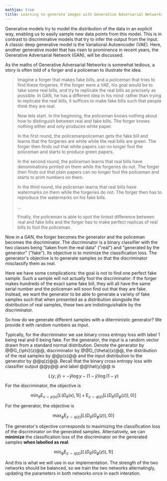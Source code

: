 ```yaml
---
mathjax: true
title: Learning to generate images with Generative Adversarial Networks
---
```

Generative models try to model the distribution of the data in an explicit way, enabling us to easily sample new data points from this model. This is in contrast to discriminative models that try to infer the output from the input. A classic deep generative model is the Variational Autoencoder (VAE). Here, another generative model that has risen to prominence in recent years, the Generative Adversarial Network (GAN), will be discussed.

As the maths of Generative Adversarial Networks is somewhat tedious, a story is often told of a forger and a policeman to illustrate the idea.

> Imagine a forger that makes fake bills, and a policeman that tries to find these forgeries. If the forger were a VAE, his goal would be to take some real bills, and try to replicate the real bills as precisely as possible. In GAN, he has a different idea in his mind: rather than trying to replicate the real bills, it suffices to make fake bills such that people *think* they are real.
> 
> Now lets start. In the beginning, the policeman knows nothing about how to distinguish between real and fake bills. The forger knows nothing either and only produces white paper.
> 
> In the first round, the policemanpoliceman gets the fake bill and learns that the forgeries are white while the real bills are green. The forger then finds out that white papers can no longer fool the policeman and starts to produce green papers.
>
> In the second round, the policeman learns that real bills have denominations printed on them while the forgeries do not. The forger then finds out that plain papers can no longer fool the policeman and starts to print numbers on them.
>
> In the third round, the policeman learns that real bills have watermarks on them while the forgeries do not. The forger then has to reproduce the watermarks on his fake bills.
>
> ...
>
> Finally, the policeman is able to spot the tiniest difference between real and fake bills and the forger has to make perfect replicas of real bills to fool the policeman.

Now in a GAN, the forger becomes the generator and the policeman becomes the discriminator. The discriminator is a binary classifier with the two classes being "taken from the real data" ("real") and "generated by the generator" ("fake"). Its objective is to minimize the classification loss. The generator's objective is to generate samples so that the discriminator misclassify them as real.

Here we have some complications: the goal is not to find one perfect fake sample. Such a sample will not actually fool the discriminator: if the forger makes hundreds of the exact same fake bill, they will all have the same serial number and the policeman will soon find out that they are fake. Instead, we want the generator to be able to generate a variety of fake samples such that when presented as a distribution alongside the distribution of real samples, these two are indistinguishable by the discriminator.

So how do we generate different samples with a diterministic generator? We provide it with random numbers as input.

Typically, for the discriminator we use binary cross entropy loss with label 1 being real and 0 being fake. For the generator, the input is a random vector drawn from a standard normal distribution. Denote the generator by @@G_{\phi}(z)@@, discriminator by @@D_{\theta}(x)@@, the distribution of the real samples by @@p(x)@@ and the input distribution to the generator by @@q(z)@@. Recall that the binary cross entropy loss with classifier output @@y@@ and label @@\hat{y}@@ is

$$L(y, \hat{y}) = -\hat{y} \log y - (1 - \hat{y}) \log (1 - y)$$

For the discriminator, the objective is

$$\min_{\theta} \mathrm{E}_{x \sim p(x)}[L(D_{\theta}(x), 1)] + \mathrm{E}_{z \sim q(z)}[L(D_{\theta}(G_{\phi}(z)), 0)]$$

For the generator, the objective is

$$\max_{\phi} \mathrm{E}_{z \sim q(z)}[L(D_{\theta}(G_{\phi}(z)), 0)]$$

The generator's objective corresponds to maximizing the classification loss of the discriminator on the generated samples. Alternatively, we can **minimize** the classification loss of the discriminator on the generated samples  **when labelled as real**:

$$\min_{\phi} \mathrm{E}_{z \sim q(z)}[L(D_{\theta}(G_{\phi}(z)), 1)]$$

And this is what we will use in our implementation. The strength of the two networks should be balanced, so we train the two networks alternatingly, updating the parameters in both networks once in each interation.